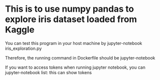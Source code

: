 # This is to use numpy pandas to explore iris dataset loaded from Kaggle

You can test this program in your host machine by jupyter-notebook iris_exploration.py

Therefore, the running command in Dockerfile should be jupyter-notebook

If you want to access tokens when running jupyter notebook, you can jupyter-notebook list: this can show tokens


